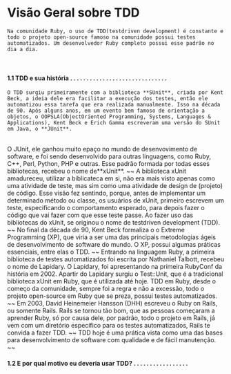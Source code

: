 # Visão Geral sobre TDD

    Na comunidade Ruby, o uso de TDD(testdriven development) é constante e todo o projeto open-source famoso na comunidade possui testes automatizados. Um desenvolvedor Ruby completo possui esse padrão no dia a dia. 
  <br>

#### **1.1 TDD e sua história . . . . . . . . . . . . . . . . . . . . . . . . . . . . . .**

    O TDD surgiu primeiramente com a biblioteca **SUnit**, criada por Kent Beck, a ideia dele era facilitar a execução dos testes, então ele automatizou essa tarefa que era realizada manualmente. Isso na década de 90. Após alguns anos, em um evento bem famoso de orientação a objetos, o OOPSLA(ObjectOriented Programming, Systems, Languages & Applications), Kent Beck e Erich Gamma escreveram uma versão do SUnit em Java, o **JUnit**.
<br>
    O JUnit, ele ganhou muito epaço no mundo de desenvovimento de software, e foi sendo desenvolvido para outras linguagens, como Ruby, C++, Perl, Python, PHP e outras. Esse padrão formada por todas esses bibliotecas, recebeu o nome de**xUnit**.
~~
    A biblioteca xUnit amadureceu, utilizar a biblicateca em si, não era mais visto apenas como uma atividade de teste, mas sim como uma atividade de design de (projeto) de código. Esse visão fez sentindo, porque, antes de implementar um determinado método ou classe, os usuários de xUnit, primeiro escrevem um teste, especificando o comportamento esperado, para depois fazer o código que vai fazer com que esse teste passe. Ao fazer uso das bibliotecas do xUnit, se originou o nome de testdriven development (TDD).
~~
    No final da década de 90, Kent Beck formaliza o o Extreme Programming (XP), que viria a ser uma das principais metodologias ágeis de desenvolvimento de software do mundo. O XP, possui algumas práticas essenciais, entre elas o TDD.
~~
   Entrando na linguagem Ruby, a primeira biblioteca de testes automatizados foi escrita por Nathaniel Talbott, recebeu o nome de Lapidary. O Lapidary, foi apresentando na primeira RubyConf da história em 2002. Apartir do Lapidary surgiu o Test::Unit, que é a tradicional biblioteca xUnit em Ruby, que é utilizada até hoje. TDD em Ruby, desde o começo da comunidade, sempre foi a regra e não a excessão, todo o projeto open-source em Ruby que se preza, possui testes automatizados.
~~
  Em 2003, David Heinemeier Hansson (DHH) escreveu o Ruby on Rails, ou somente Rails. Rails se tornou tão bom, que as pessoas começaram a aprender Ruby, só por causa dele, por padrão, todo o projeto em Rails, já vem com um diretório específico para os testes automatizados, Rails te convida a fazer TDD.
~~
  TDD hoje é uma prática vista como uma das bases para desenvolvimento de software com qualidade e de fácil manutenção.
~~

#### **1.2 E por qual motivo eu deveria usar TDD? . . . . . . . . . . . . . . . . .**
